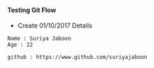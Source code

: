 #### Testing Git Flow 
- Create 01/10/2017
Details
```
Name : Suriya Jaboon
Age : 22

```
```
github : https://www.github.com/suriyajaboon
```
